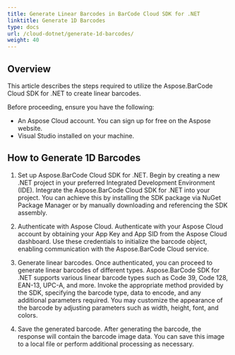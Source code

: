```yaml
---
title: Generate Linear Barcodes in BarCode Cloud SDK for .NET
linktitle: Generate 1D Barcodes
type: docs
url: /cloud-dotnet/generate-1d-barcodes/
weight: 40
---
```


## **Overview**

This article describes the steps required to utilize the Aspose.BarCode Cloud SDK for .NET to create linear barcodes.

Before proceeding, ensure you have the following:

- An Aspose Cloud account. You can sign up for free on the Aspose website.
- Visual Studio installed on your machine.


## **How to Generate 1D Barcodes**
1. Set up Aspose.BarCode Cloud SDK for .NET. Begin by creating a new .NET project in your preferred Integrated Development Environment (IDE). Integrate the Aspose.BarCode Cloud SDK for .NET into your project. You can achieve this by installing the SDK package via NuGet Package Manager or by manually downloading and referencing the SDK assembly.

2. Authenticate with Aspose Cloud. Authenticate with your Aspose Cloud account by obtaining your App Key and App SID from the Aspose Cloud dashboard. Use these credentials to initialize the barcode object, enabling communication with the Aspose.BarCode Cloud service.

3. Generate linear barcodes. Once authenticated, you can proceed to generate linear barcodes of different types. Aspose.BarCode SDK for .NET supports various linear barcode types such as Code 39, Code 128, EAN-13, UPC-A, and more. Invoke the appropriate method provided by the SDK, specifying the barcode type, data to encode, and any additional parameters required. You may customize the appearance of the barcode by adjusting parameters such as width, height, font, and colors.

4. Save the generated barcode. After generating the barcode, the response will contain the barcode image data. You can save this image to a local file or perform additional processing as necessary. 
